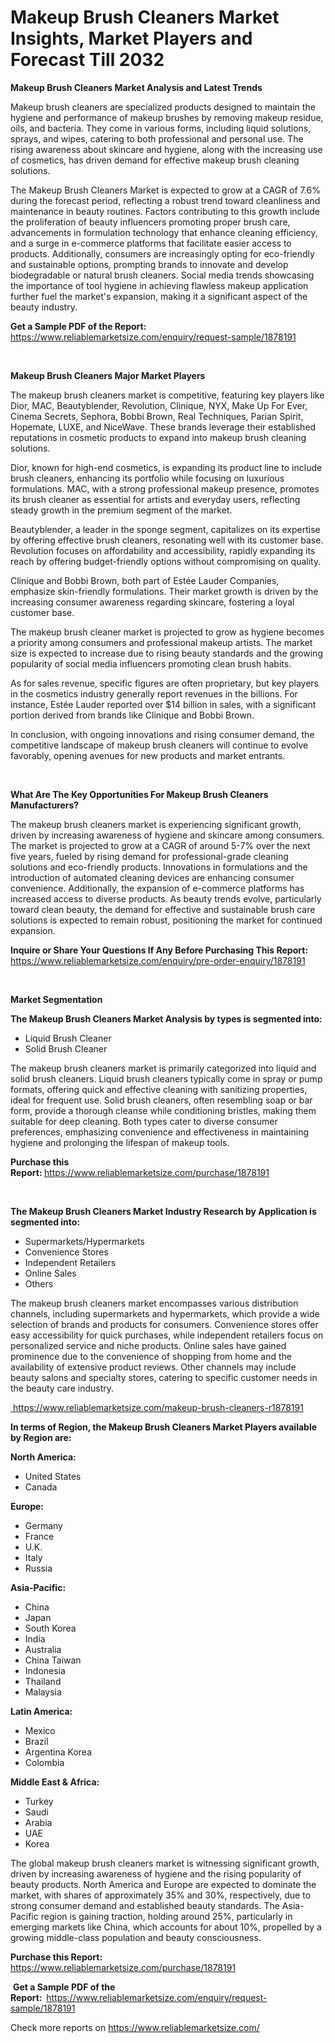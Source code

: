 <p><h1>Makeup Brush Cleaners Market Insights, Market Players and Forecast Till 2032</h1></p><p><strong>Makeup Brush Cleaners Market Analysis and Latest Trends</strong></p>
<p><p>Makeup brush cleaners are specialized products designed to maintain the hygiene and performance of makeup brushes by removing makeup residue, oils, and bacteria. They come in various forms, including liquid solutions, sprays, and wipes, catering to both professional and personal use. The rising awareness about skincare and hygiene, along with the increasing use of cosmetics, has driven demand for effective makeup brush cleaning solutions.</p><p>The Makeup Brush Cleaners Market is expected to grow at a CAGR of 7.6% during the forecast period, reflecting a robust trend toward cleanliness and maintenance in beauty routines. Factors contributing to this growth include the proliferation of beauty influencers promoting proper brush care, advancements in formulation technology that enhance cleaning efficiency, and a surge in e-commerce platforms that facilitate easier access to products. Additionally, consumers are increasingly opting for eco-friendly and sustainable options, prompting brands to innovate and develop biodegradable or natural brush cleaners. Social media trends showcasing the importance of tool hygiene in achieving flawless makeup application further fuel the market's expansion, making it a significant aspect of the beauty industry.</p></p>
<p><strong>Get a Sample PDF of the Report:&nbsp;</strong> <a href="https://www.reliablemarketsize.com/enquiry/request-sample/1878191?utm_campaign=2528&utm_medium=2&utm_source=Github&utm_content=ia&utm_term=04042025&utm_id=makeup-brush-cleaners">https://www.reliablemarketsize.com/enquiry/request-sample/1878191</a></p>
<p>&nbsp;</p>
<p><strong>Makeup Brush Cleaners Major Market Players</strong></p>
<p><p>The makeup brush cleaners market is competitive, featuring key players like Dior, MAC, Beautyblender, Revolution, Clinique, NYX, Make Up For Ever, Cinema Secrets, Sephora, Bobbi Brown, Real Techniques, Parian Spirit, Hopemate, LUXE, and NiceWave. These brands leverage their established reputations in cosmetic products to expand into makeup brush cleaning solutions.</p><p>Dior, known for high-end cosmetics, is expanding its product line to include brush cleaners, enhancing its portfolio while focusing on luxurious formulations. MAC, with a strong professional makeup presence, promotes its brush cleaner as essential for artists and everyday users, reflecting steady growth in the premium segment of the market.</p><p>Beautyblender, a leader in the sponge segment, capitalizes on its expertise by offering effective brush cleaners, resonating well with its customer base. Revolution focuses on affordability and accessibility, rapidly expanding its reach by offering budget-friendly options without compromising on quality.</p><p>Clinique and Bobbi Brown, both part of Estée Lauder Companies, emphasize skin-friendly formulations. Their market growth is driven by the increasing consumer awareness regarding skincare, fostering a loyal customer base.</p><p>The makeup brush cleaner market is projected to grow as hygiene becomes a priority among consumers and professional makeup artists. The market size is expected to increase due to rising beauty standards and the growing popularity of social media influencers promoting clean brush habits.</p><p>As for sales revenue, specific figures are often proprietary, but key players in the cosmetics industry generally report revenues in the billions. For instance, Estée Lauder reported over $14 billion in sales, with a significant portion derived from brands like Clinique and Bobbi Brown.</p><p>In conclusion, with ongoing innovations and rising consumer demand, the competitive landscape of makeup brush cleaners will continue to evolve favorably, opening avenues for new products and market entrants.</p></p>
<p>&nbsp;</p>
<p><strong>What Are The Key Opportunities For Makeup Brush Cleaners Manufacturers?</strong></p>
<p><p>The makeup brush cleaners market is experiencing significant growth, driven by increasing awareness of hygiene and skincare among consumers. The market is projected to grow at a CAGR of around 5-7% over the next five years, fueled by rising demand for professional-grade cleaning solutions and eco-friendly products. Innovations in formulations and the introduction of automated cleaning devices are enhancing consumer convenience. Additionally, the expansion of e-commerce platforms has increased access to diverse products. As beauty trends evolve, particularly toward clean beauty, the demand for effective and sustainable brush care solutions is expected to remain robust, positioning the market for continued expansion.</p></p>
<p><strong>Inquire or Share Your Questions If Any Before Purchasing This Report:</strong> <a href="https://www.reliablemarketsize.com/enquiry/pre-order-enquiry/1878191?utm_campaign=2528&utm_medium=2&utm_source=Github&utm_content=ia&utm_term=04042025&utm_id=makeup-brush-cleaners">https://www.reliablemarketsize.com/enquiry/pre-order-enquiry/1878191</a></p>
<p>&nbsp;</p>
<p><strong>Market Segmentation</strong></p>
<p><strong>The Makeup Brush Cleaners Market Analysis by types is segmented into:</strong></p>
<p><ul><li>Liquid Brush Cleaner</li><li>Solid Brush Cleaner</li></ul></p>
<p><p>The makeup brush cleaners market is primarily categorized into liquid and solid brush cleaners. Liquid brush cleaners typically come in spray or pump formats, offering quick and effective cleaning with sanitizing properties, ideal for frequent use. Solid brush cleaners, often resembling soap or bar form, provide a thorough cleanse while conditioning bristles, making them suitable for deep cleaning. Both types cater to diverse consumer preferences, emphasizing convenience and effectiveness in maintaining hygiene and prolonging the lifespan of makeup tools.</p></p>
<p><strong>Purchase this Report:&nbsp;</strong><a href="https://www.reliablemarketsize.com/purchase/1878191?utm_campaign=2528&utm_medium=2&utm_source=Github&utm_content=ia&utm_term=04042025&utm_id=makeup-brush-cleaners">https://www.reliablemarketsize.com/purchase/1878191</a></p>
<p>&nbsp;</p>
<p><strong>The Makeup Brush Cleaners Market Industry Research by Application is segmented into:</strong></p>
<p><ul><li>Supermarkets/Hypermarkets</li><li>Convenience Stores</li><li>Independent Retailers</li><li>Online Sales</li><li>Others</li></ul></p>
<p><p>The makeup brush cleaners market encompasses various distribution channels, including supermarkets and hypermarkets, which provide a wide selection of brands and products for consumers. Convenience stores offer easy accessibility for quick purchases, while independent retailers focus on personalized service and niche products. Online sales have gained prominence due to the convenience of shopping from home and the availability of extensive product reviews. Other channels may include beauty salons and specialty stores, catering to specific customer needs in the beauty care industry.</p></p>
<p><a href="https://www.reliablemarketsize.com/makeup-brush-cleaners-r1878191?utm_campaign=2528&utm_medium=2&utm_source=Github&utm_content=ia&utm_term=04042025&utm_id=makeup-brush-cleaners">&nbsp;https://www.reliablemarketsize.com/makeup-brush-cleaners-r1878191</a></p>
<p><strong>In terms of Region, the Makeup Brush Cleaners Market Players available by Region are:</strong></p>
<p>
    <p> <strong> North America: </strong>
        <ul>
            <li>United States</li>
            <li>Canada</li>
        </ul>
        </p> 
    <p> <strong> Europe: </strong>
        <ul>
            <li>Germany</li>
            <li>France</li>
            <li>U.K.</li>
            <li>Italy</li>
            <li>Russia</li>
        </ul>
        </p> 
    <p> <strong> Asia-Pacific: </strong>
        <ul>
            <li>China</li>
            <li>Japan</li>
            <li>South Korea</li>
            <li>India</li>
            <li>Australia</li>
            <li>China Taiwan</li>
            <li>Indonesia</li>
            <li>Thailand</li>
            <li>Malaysia</li>
        </ul>
        </p> 
    <p> <strong> Latin America: </strong>
        <ul>
            <li>Mexico</li>
            <li>Brazil</li>
            <li>Argentina Korea</li>
            <li>Colombia</li>
        </ul>
        </p> 
    <p> <strong> Middle East & Africa: </strong>
        <ul>
            <li>Turkey</li>
            <li>Saudi</li>
            <li>Arabia</li>
            <li>UAE</li>
            <li>Korea</li>
        </ul>
    </p>
    </p>
<p><p>The global makeup brush cleaners market is witnessing significant growth, driven by increasing awareness of hygiene and the rising popularity of beauty products. North America and Europe are expected to dominate the market, with shares of approximately 35% and 30%, respectively, due to strong consumer demand and established beauty standards. The Asia-Pacific region is gaining traction, holding around 25%, particularly in emerging markets like China, which accounts for about 10%, propelled by a growing middle-class population and beauty consciousness.</p></p>
<p><strong>Purchase this Report: </strong><a href="https://www.reliablemarketsize.com/purchase/1878191?utm_campaign=2528&utm_medium=2&utm_source=Github&utm_content=ia&utm_term=04042025&utm_id=makeup-brush-cleaners">https://www.reliablemarketsize.com/purchase/1878191</a></p>
<p>&nbsp;<strong>Get a Sample PDF of the Report:&nbsp;&nbsp;</strong><a href="https://www.reliablemarketsize.com/enquiry/request-sample/1878191?utm_campaign=2528&utm_medium=2&utm_source=Github&utm_content=ia&utm_term=04042025&utm_id=makeup-brush-cleaners">https://www.reliablemarketsize.com/enquiry/request-sample/1878191</a></p>
<p><strong></strong></p>
<p>Check more reports on <a href="https://www.reliablemarketsize.com/?utm_campaign=2528&utm_medium=2&utm_source=Github&utm_content=ia&utm_term=04042025&utm_id=makeup-brush-cleaners">https://www.reliablemarketsize.com/</a></p>